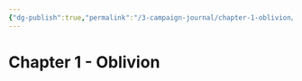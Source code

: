 ```yaml
---
{"dg-publish":true,"permalink":"/3-campaign-journal/chapter-1-oblivion/chapter-1-oblivion/"}
---
```


# Chapter 1 - Oblivion

